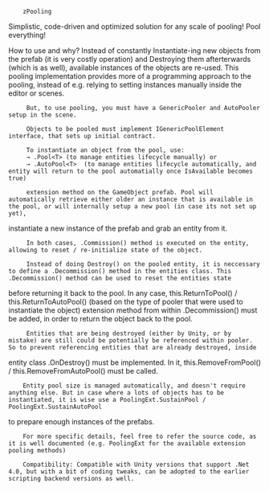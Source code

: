 		zPooling

Simplistic, code-driven and optimized solution for any scale of pooling! Pool everything!

How to use and why?
         Instead of constantly Instantiate-ing new objects from the prefab (it is very costly operation) and Destroying them afterterwards (which is as well), available instances of the objects are re-used.
         This pooling implementation provides more of a programming approach to the pooling, instead of e.g. relying to setting instances manually inside the editor or scenes.

         But, to use pooling, you must have a GenericPooler and AutoPooler setup in the scene.

         Objects to be pooled must implement IGenericPoolElement interface, that sets up initial contract.
          
         To instantiate an object from the pool, use:
         → .Pool<T> (to manage entities lifecycle manually) or
         → .AutoPool<T>  (to manage entities lifecycle automatically, and entity will return to the pool automatially once IsAvailable becomes true)

         extension method on the GameObject prefab. Pool will automatically retrieve either older an instance that is available in the pool, or will internally setup a new pool (in case its not set up yet),
instantiate a new instance of the prefab and grab an entity from it.

         In both cases, .Commission() method is executed on the entity, allowing to reset / re-initialize state of the object.
       
         Instead of doing Destroy() on the pooled entity, it is neccessary to define a .Decommission() method in the entities class. This .Decommission() method can be used to reset the entities state
before returning it back to the pool. In any case, this.ReturnToPool() / this.ReturnToAutoPool() (based on the type of pooler that were used to instantiate the object) extension method from
within .Decommission() must be added, in order to return the object back to the pool.

         Entities that are being destroyed (either by Unity, or by mistake) are still could be potentially be referenced within pooler. So to prevent referencing entities that are already destroyed, inside 
entity class .OnDestroy() must be implemented. In it, this.RemoveFromPool() / this.RemoveFromAutoPool() must be called.

        Entity pool size is managed automatically, and doesn't require anything else. But in case where a lots of objects has to be instantiated, it is wise use a PoolingExt.SustainPool / PoolingExt.SustainAutoPool
to prepare enough instances of the prefabs.

        For more specific details, feel free to refer the source code, as it is well documented (e.g. PoolingExt for the available extension pooling methods)
		
		Compatibility: Compatible with Unity versions that support .Net 4.0, but with a bit of coding tweaks, can be adopted to the earlier scripting backend versions as well.